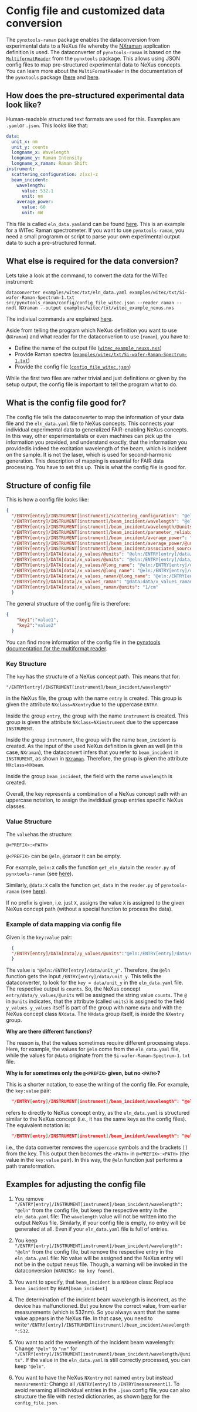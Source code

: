 # Config file and customized data conversion

The `pynxtools-raman` package enables the dataconversion from experimental data to
a NeXus file whereby the [NXraman](https://fairmat-nfdi.github.io/nexus_definitions/classes/contributed_definitions/NXraman.html) application definition is used.
The dataconverter of `pynxtools-raman` is based on the [`MultiformatReader`](https://fairmat-nfdi.github.io/pynxtools/how-tos/use-multi-format-reader.html) from the `pynxtools` package. This allows using JSON config files to map pre-structured experimental data to NeXus concepts. You can learn more about the `MultiFormatReader` in the documentation of the `pynxtools` package ([here](https://fairmat-nfdi.github.io/pynxtools/learn/multi-format-reader.html) and [here](https://fairmat-nfdi.github.io/pynxtools/how-tos/use-multi-format-reader.html).

## How does the pre-structured experimental data look like?

Human-readable structured text formats are used for this. Examples are `.yaml`or `.json`. This looks like that:

```yaml
data:
  unit_x: nm
  unit_y: counts
  longname_x: Wavelength
  longname_y: Raman Intensity
  longname_x_raman: Raman Shift
instrument:
  scattering_configuration: z(xx)-z
  beam_incident:
    wavelength:
      value: 532.1
      unit: nm
    average_power:
      value: 60
      unit: mW
```

This file is called `eln_data.yaml`and can be found [here](https://github.com/FAIRmat-NFDI/pynxtools-raman/blob/main/tests/data/witec/eln_data.yaml). This is an example for a WITec Raman spectrometer. If you want to use `pynxtools-raman`, you need a small programm or script to parse your own experimental output data to such a pre-structured format.

## What else is required for the data conversion?

Lets take a look at the command, to convert the data for the WITec instrument:

```shell
dataconverter examples/witec/txt/eln_data.yaml examples/witec/txt/Si-wafer-Raman-Spectrum-1.txt src/pynxtools_raman/config/config_file_witec.json --reader raman --nxdl NXraman --output examples/witec/txt/witec_example_nexus.nxs
```

The indiviual commands are explained [here](convert_data.md).

Aside from telling the program which NeXus definition you want to use (`NXraman`) and what reader for the dataconverion to use (`raman`), you have to:

- Define the name of the output file ([`witec_example_neuxs.nxs`](https://github.com/FAIRmat-NFDI/pynxtools-raman/blob/main/tests/data/witec/example.nxs))
- Provide Raman spectra ([`examples/witec/txt/Si-wafer-Raman-Spectrum-1.txt`](https://github.com/FAIRmat-NFDI/pynxtools-raman/blob/main/tests/data/witec/Si-wafer-Raman-Spectrum-1.txt))
- Provide the config file ([`config_file_witec.json`](https://github.com/FAIRmat-NFDI/pynxtools-raman/blob/main/src/pynxtools_raman/config/config_file_witec.json))

While the first two files are rather trivial and just definitions or given by the setup output, the config file is important to tell the program what to do.

## What is the config file good for?

The config file tells the dataconverter to map the information of your data file and the `eln_data.yaml` file to NeXus concepts. This connects your individual experimental data to generalized FAIR-enabling NeXus concepts. In this way, other experimentalists or even machines can pick up the information you provided, and understand exactly, that the information you providedis indeed the excitation wavelength of the beam, which is incident on the sample. It is not the laser, which is used for second-harmonic generation. This description of mapping is essential for FAIR data processing. You have to set this up. This is what the config file is good for.

## Structure of config file

This is how a config file looks like:

```json
{
  "/ENTRY[entry]/INSTRUMENT[instrument]/scattering_configuration": "@eln",
  "/ENTRY[entry]/INSTRUMENT[instrument]/beam_incident/wavelength": "@eln",
  "/ENTRY[entry]/INSTRUMENT[instrument]/beam_incident/wavelength/@units": "@eln",
  "/ENTRY[entry]/INSTRUMENT[instrument]/beam_incident/parameter_reliability": "@eln",
  "/ENTRY[entry]/INSTRUMENT[instrument]/beam_incident/average_power": "@eln",
  "/ENTRY[entry]/INSTRUMENT[instrument]/beam_incident/average_power/@units": "@eln",
  "/ENTRY[entry]/INSTRUMENT[instrument]/beam_incident/associated_source": "@eln",
  "/ENTRY[entry]/DATA[data]/y_values/@units": "@eln:/ENTRY[entry]/data/unit_y",
  "/ENTRY[entry]/DATA[data]/x_values/@units": "@eln:/ENTRY[entry]/data/unit_x",
  "/ENTRY[entry]/DATA[data]/y_values/@long_name": "@eln:/ENTRY[entry]/data/longname_y",
  "/ENTRY[entry]/DATA[data]/x_values/@long_name": "@eln:/ENTRY[entry]/data/longname_x",
  "/ENTRY[entry]/DATA[data]/x_values_raman/@long_name": "@eln:/ENTRY[entry]/data/longname_x_raman",
  "/ENTRY[entry]/DATA[data]/x_values_raman": "@data:data/x_values_raman",
  "/ENTRY[entry]/DATA[data]/x_values_raman/@units": "1/cm"
  }
```

The general structure of the config file is therefore:

```json
{
    "key1":"value1",
    "key2":"value2"
  }
```

You can find more information of the config file in the [pynxtools documentation for the multiformat reader](https://fairmat-nfdi.github.io/pynxtools/learn/multi-format-reader.html#parsing-the-config-file).

### Key Structure

The `key` has the structure of a NeXus concept path. This means that for:

```
"/ENTRY[entry]/INSTRUMENT[instrument]/beam_incident/wavelength"
```
in the NeXus file, the group with the name `entry` is created. This group is given
the attribute `NXclass=NXentry`due to the uppercase `ENTRY`.

Inside the group `entry`, the group with the name `instrument` is created. This group is given
the attribute `NXclass=NXinstrument` due to the uppercase `INSTRUMENT`.

Inside the group `instrument`, the group with the name `beam_incident` is created. As the input of the used NeXus definition is given as well (in this case, `NXraman`), the dataconvert infers that you refer to `beam_incident` in `INSTRUMENT`, as shown in [`NXraman`](https://fairmat-nfdi.github.io/nexus_definitions/classes/contributed_definitions/NXraman.html). Therefore, the group is given the attribute `NXclass=NXbeam`.


Inside the group `beam_incident`, the field with the name `wavelength` is created.

Overall, the key represents a combination of a NeXus concept path with an uppercase notation, to assign the invididual group entries specific NeXus classes.

### Value Structure

The `value`has the structure:

```
@<PREFIX>:<PATH>
```

`@<PREFIX>` can be `@eln`, `@data`or it can be empty.

For example, `@eln:X` calls the function `get_eln_data`in the `reader.py` of `pynxtools-raman` (see [here](https://github.com/FAIRmat-NFDI/pynxtools-raman/blob/ca8f058c35ae0861d8805915e79990a9ee89520e/src/pynxtools_raman/reader.py#L195C1-L195C56)).

Similarly, `@data:X` calls the function `get_data` in the `reader.py` of `pynxtools-raman` (see [here](https://github.com/FAIRmat-NFDI/pynxtools-raman/blob/ca8f058c35ae0861d8805915e79990a9ee89520e/src/pynxtools_raman/reader.py#L246)).

If no prefix is given, i.e. just `X`, assigns the value `X` is assigned to the given NeXus concept path (without a special function to process the data).

### Example of data mapping via config file

Given is the `key:value` pair:

```json
  {
  "/ENTRY[entry]/DATA[data]/y_values/@units":"@eln:/ENTRY[entry]/data/unit_y",
  }
```

The value is `"@eln:/ENTRY[entry]/data/unit_y"`. Therefore, the `@eln` function gets the input `/ENTRY[entry]/data/unit_y`. This tells the dataconverter, to look for the `key = data/unit_y` in the `eln_data.yaml` file. The respective output is `counts`. So, the NeXus concept `entry/data/y_values/@units` will be assigned the string value `counts`. The `@` in `@units` indicates, that the attribute (called `units`) is assigned to the field `y_values`. `y_values` itself is part of the group with name `data` and with the NeXus concept class `NXdata`. The `NXdata` group itself, is inside the `NXentry` group.

**Why are there different functions?**

The reason is, that the values sometimes require different processing steps. Here, for example, the values for `@eln` come
from the `eln_data.yaml` file, while the values for `@data` originate from the `Si-wafer-Raman-Spectrum-1.txt` file.


**Why is for sometimes only the `@<PREFIX>` given, but no `<PATH>`?**

This is a shorter notation, to ease the writing of the config file. For example, the `key:value` pair:
```json
  "/ENTRY[entry]/INSTRUMENT[instrument]/beam_incident/wavelength": "@eln"
```
refers to directly to NeXus concept entry, as the `eln_data.yaml` is structured similar to the NeXus concept (i.e., it has the same keys as the config files). The equivalent notation is: 

```json
  "/ENTRY[entry]/INSTRUMENT[instrument]/beam_incident/wavelength": "@eln:entry/instrument/beam_incident/wavelength"
```
i.e., the data converter removes the `uppercase` symbols and the brackets `[]` from the key. This output then becomes the `<PATH>` in `@<PREFIX>:<PATH>` (the value in the `key:value` pair). In this way, the `@eln` function just performs a path transformation.

## Examples for adjusting the config file

1. You remove `"/ENTRY[entry]/INSTRUMENT[instrument]/beam_incident/wavelength": "@eln"` from the config file, but keep the respective entry in the `eln_data.yaml` file:
The `wavelength` value will not be written into the output NeXus file. Similarly, if your config file is empty, no entry will be generated at all. Even if your `eln_data.yaml` file is full of entries.

2. You keep `"/ENTRY[entry]/INSTRUMENT[instrument]/beam_incident/wavelength": "@eln"` from the config file, but remove the respective entry in the `eln_data.yaml` file:
No value will be assigned and the NeXus entry will not be in the output nexus file. Though, a warning will be invoked in the dataconversion (`WARNING: No key found`).


3. You want to specify, that `beam_incident` is a `NXbeam` class:
Replace `beam_incident` by `BEAM[beam_incident]`

4. The determination of the incident beam wavelength is incorrect, as the device has malfunctioned. But you know the correct value, from earlier measurements (which is 532nm). So you always want that the same value appears in the NeXus file. In that case, you need to write`"/ENTRY[entry]/INSTRUMENT[instrument]/beam_incident/wavelength":532`.

5. You want to add the wavelength of the incident beam wavelength: Change `"@eln"` to `"nm"` for `"/ENTRY[entry]/INSTRUMENT[instrument]/beam_incident/wavelength/@units"`. If the value in the `eln_data.yaml` is still correctly processed, you can keep `"@eln"`.

6. You want to have the NeXus `NXentry` not named `entry` but instead `measurement1`: Change all `/ENTRY[entry]` to `/ENTRY[measurement1]`. To avoid renaming all individual entries in the `.json` config file, you can also structure the file with nested dictionaries, as shown [here](https://fairmat-nfdi.github.io/pynxtools/how-tos/use-multi-format-reader.html) for the `config_file.json`.
